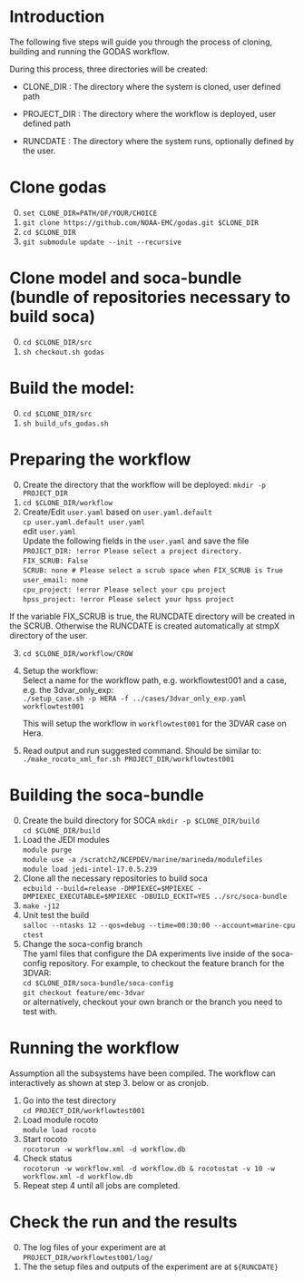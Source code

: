 # Introduction
The following five steps will guide you through the process of cloning, building and 
running the GODAS workflow. 

During this process, three directories will be created:
- CLONE_DIR    : The directory where the system is cloned, user defined path

- PROJECT_DIR  : The directory where the workflow is deployed, user defined path

- RUNCDATE     : The directory where the system runs, optionally defined by the user.


# Clone godas
0. `set CLONE_DIR=PATH/OF/YOUR/CHOICE`
1. `git clone https://github.com/NOAA-EMC/godas.git $CLONE_DIR`
2. `cd $CLONE_DIR`
3. `git submodule update --init --recursive`

# Clone model and soca-bundle (bundle of repositories necessary to build soca)

0. `cd $CLONE_DIR/src`
1. `sh checkout.sh godas`

# Build the model: 
0. `cd $CLONE_DIR/src`
1. `sh build_ufs_godas.sh`

# Preparing the workflow
0. Create the directory that the workflow will be deployed:
   `mkdir -p PROJECT_DIR`
1. `cd $CLONE_DIR/workflow` 
2. Create/Edit `user.yaml` based on `user.yaml.default` \
   `cp user.yaml.default user.yaml` \
   edit `user.yaml` \
Update the following fields in the `user.yaml` and save the file \
   `PROJECT_DIR: !error Please select a project directory.` \
   `FIX_SCRUB: False` \
   `SCRUB: none # Please select a scrub space when FIX_SCRUB is True` \
   `user_email: none` \
   `cpu_project: !error Please select your cpu project` \
   `hpss_project: !error Please select your hpss project`

If the variable FIX_SCRUB is true, the RUNCDATE directory will be created in the SCRUB.
Otherwise the RUNCDATE is created automatically at stmpX directory of the user. 

3. `cd $CLONE_DIR/workflow/CROW`
4. Setup the workflow: \
   Select a name for the workflow path, e.g. workflowtest001 and a case, e.g. the 3dvar_only_exp: \
   `./setup_case.sh -p HERA -f ../cases/3dvar_only_exp.yaml workflowtest001`
   
   This will setup the workflow in `workflowtest001` for the 3DVAR case on Hera.
   
5. Read output and run suggested command. Should be similar to: \
   `./make_rocoto_xml_for.sh PROJECT_DIR/workflowtest001` 
# Building the soca-bundle 
0. Create the build directory for SOCA
   `mkdir -p $CLONE_DIR/build` \
   `cd $CLONE_DIR/build`
1. Load the JEDI modules \
   `module purge` \
   `module use -a /scratch2/NCEPDEV/marine/marineda/modulefiles` \
   `module load jedi-intel-17.0.5.239`
2. Clone all the necessary repositories to build soca \
   `ecbuild --build=release -DMPIEXEC=$MPIEXEC -DMPIEXEC_EXECUTABLE=$MPIEXEC -DBUILD_ECKIT=YES ../src/soca-bundle`
3. `make -j12`
4. Unit test the build \
   `salloc --ntasks 12 --qos=debug --time=00:30:00 --account=marine-cpu` \
   `ctest`
 5. Change the soca-config branch \
    The yaml files that configure the DA experiments live inside of the soca-config repository. For example, to checkout the feature branch for the 3DVAR: \
   `cd $CLONE_DIR/soca-bundle/soca-config` \
   `git checkout feature/emc-3dvar` \
    or alternatively, checkout your own branch or the branch you need to test with.

# Running the workflow
Assumption all the subsystems have been compiled.
The workflow can interactively as shown at step 3. below or as cronjob.

1. Go into the test directory \
   `cd PROJECT_DIR/workflowtest001`
2. Load module rocoto \
   `module load rocoto`
3. Start rocoto \
   `rocotorun -w workflow.xml -d workflow.db`
4. Check status \
   `rocotorun -w workflow.xml -d workflow.db & rocotostat -v 10 -w workflow.xml -d workflow.db`
5. Repeat step 4 until all jobs are completed. 

# Check the run and the results
0. The log files of your experiment are at 
`PROJECT_DIR/workflowtest001/log/`
1. The the setup files and outputs of the experiment are at
`${RUNCDATE}` 

